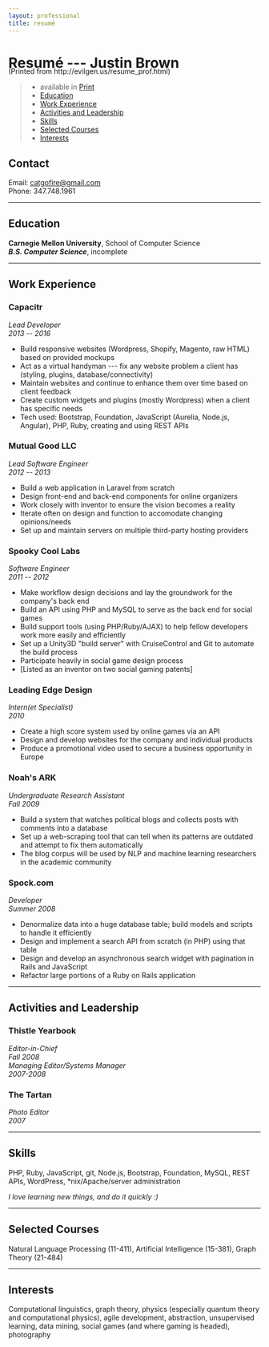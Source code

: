 ```yaml
---
layout: professional
title: resumé
---
```


# Resumé --- Justin Brown
<div class="only_print" style="margin-top:-1.7pc">
(Printed from http://evilgen.us/resume_prof.html)
</div>

> * available in <a href="javascript:window.print();">Print</a>
> * [Education](#education "Education")
> * [Work Experience](#work "Work Experience")
> * [Activities and Leadership](#activities "Activities and Leadership")
> * [Skills](#skills "Skills")
> * [Selected Courses](#courses "Selected Courses")
> * [Interests](#interests "Interests")

## <a name="contact">Contact</a>
Email: catgofire@gmail.com  
Phone: 347.748.1961  

* * *

## <a name="education">Education</a>
**Carnegie Mellon University**, School of Computer Science  
**_B.S. Computer Science_**, incomplete

* * *

## <a name="work">Work Experience</a>

### Capacitr
_Lead Developer_  
_2013 -- 2016_

* Build responsive websites (Wordpress, Shopify, Magento, raw HTML) based on provided mockups
* Act as a virtual handyman --- fix any website problem a client has (styling, plugins, database/connectivity)
* Maintain websites and continue to enhance them over time based on client feedback
* Create custom widgets and plugins (mostly Wordpress) when a client has specific needs
* Tech used: Bootstrap, Foundation, JavaScript (Aurelia, Node.js, Angular), PHP, Ruby, creating and using REST APIs

### Mutual Good LLC
_Lead Software Engineer_  
_2012 -- 2013_

* Build a web application in Laravel from scratch
* Design front-end and back-end components for online organizers
* Work closely with inventor to ensure the vision becomes a reality
* Iterate often on design and function to accomodate changing opinions/needs
* Set up and maintain servers on multiple third-party hosting providers

### Spooky Cool Labs
_Software Engineer_  
_2011 -- 2012_

* Make workflow design decisions and lay the groundwork for the company's back end
* Build an API using PHP and MySQL to serve as the back end for social games
* Build support tools (using PHP/Ruby/AJAX) to help fellow developers work more easily and efficiently
* Set up a Unity3D "build server" with CruiseControl and Git to automate the build process
* Participate heavily in social game design process
* [Listed as an inventor on two social gaming patents]

<!-- * Set up a multi-stage Capistrano deploy -->

### Leading Edge Design
_Intern(et Specialist)_  
_2010_

* Create a high score system used by online games via an API
* Design and develop websites for the company and individual products
* Produce a promotional video used to secure a business opportunity in Europe

### Noah's ARK
_Undergraduate Research Assistant_  
_Fall 2009_

* Build a system that watches political blogs and collects posts with comments into a database
* Set up a web-scraping tool that can tell when its patterns are outdated and attempt to fix them automatically
* The blog corpus will be used by NLP and machine learning researchers in the academic community

<!-- ### B4UGO.com
_Developer_  
_Summer 2009_

* Develop a Sinatra app for use as a survey before launch
* Develop a Rails application from scratch to create an online service
* Convert applications from Prototype/Scriptaculous to JQuery/JQuery-UI
* Participate in product design meetings for a location-aware system -->

### Spock.com
_Developer_  
_Summer 2008_

* Denormalize data into a huge database table; build models and scripts to handle it efficiently
* Design and implement a search API from scratch (in PHP) using that table
* Design and develop an asynchronous search widget with pagination in Rails and JavaScript
* Refactor large portions of a Ruby on Rails application

<!-- ### North American Computational Linguistics Olympics
_Web Designer/Developer_  
_2007-2008_

* Design and maintain a website and database for the 2008 NACLO competition
* Develop a custom registration system that will handle over one thousand registrations
* Act as technical support for hundreds of teachers and students across the country

### The U.S. Navy (MMH team at Manned Flight Simulator)
_Computer Science Intern_  
_Summer 2006_

* Work on flight simulators for training pilots
* Get servers to communicate and report to a single controller application -->

* * *

## <a name="activities">Activities and Leadership</a>

### Thistle Yearbook
_Editor-in-Chief_  
_Fall 2008_  
_Managing Editor/Systems Manager_  
_2007-2008_

<!--* Oversee the production of the yearbook
* Represent the organization -->

<!--* Assist the Editor-in-Chief, manage the editors and their staffs
* Administer systems (file server, website/server, production computers) -->

### The Tartan
_Photo Editor_  
_2007_

<!--* Oversee the photography aspects of the newspaper and maintain a photo staff
* Create new, more efficient photo production flow -->

* * *

<p class="nopage-break"></p>

## <a name="skills">Skills</a>

PHP, Ruby, JavaScript, git, Node.js, Bootstrap, Foundation, MySQL, REST APIs, WordPress, *nix/Apache/server administration

*I love learning new things, and do it quickly :)*

* * *

## <a name="courses">Selected Courses</a>

Natural Language Processing (11-411), Artificial Intelligence (15-381), Graph Theory (21-484)

* * *

## <a name="interests">Interests</a>

Computational linguistics, graph theory, physics (especially quantum theory and computational physics), agile development, abstraction, unsupervised learning, data mining, social games (and where gaming is headed), photography
